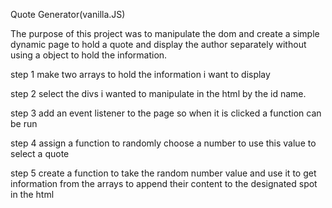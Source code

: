 Quote Generator(vanilla.JS)

The purpose of this project was to manipulate the dom and create a simple dynamic page to hold a quote and display the author separately without using a object to hold the information.



step 1 make two arrays to hold the information i want to display 

step 2 select the divs i wanted to manipulate in the html by the id name.

step 3 add an event listener to the page so when it is clicked a function can be run

step 4 assign a function to randomly choose a number to use this value to select a quote 

step 5 create a function to take the random number value and use it to get information from the arrays to append their content to the designated spot in the html

